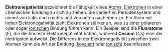 **Elektronegativität** bezeichnet die Fähigkeit eines [Atoms](Atom.md), [Elektronen](Elektron.md) in einer chemischen Bindung zu sich zu ziehen. Sie variiert im Periodensystem und nimmt von links nach rechts und von unten nach oben zu. Ein Atom mit hoher Elektronegativität zieht Elektronen stärker an, was zu einer polareren oder sogar [ionischen](Ionen.md) Bindung führen kann. Ein Beispiel sind die **Fluoratome** ($F$), die die höchste Elektronegativität haben, während **Cesium** ($Cs$) eine der niedrigsten aufweist. Die Differenz in der Elektronegativität zwischen zwei Atomen kann die Art der Bindung ([kovalent](Kovalenzbindung.md) oder [ionisch](Ionen.md)) beeinflussen.

